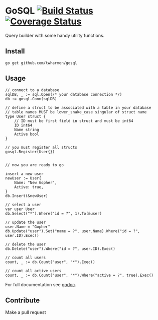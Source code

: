# GoSQL [![Build Status](https://travis-ci.com/twharmon/gosql.svg?branch=master)](https://travis-ci.com/twharmon/gosql) [![Coverage Status](https://coveralls.io/repos/github/twharmon/gosql/badge.svg?branch=master)](https://coveralls.io/github/twharmon/gosql?branch=master)
Query builder with some handy utility functions.

## Install
`go get github.com/twharmon/gosql`

## Usage
```
// connect to a database
sqlDB, _ := sql.Open(/* your database connection */)
db := gosql.Conn(sqlDB)

// define a struct to be associated with a table in your database
// table names MUST be lower_snake_case singular of struct name
type User struct {
    // ID must be first field in struct and must be int64
    ID int64
    Name string
    Active bool
}

// you must register all structs
gosql.Register(User{})


// now you are ready to go

insert a new user
newUser := User{
    Name: "New Gopher",
    Active: true,
}
db.Insert(&newUser)

// select a user
var user User
db.Select("*").Where("id = ?", 1).To(&user)

// update the user
user.Name = "Gopher"
db.Update("user").Set("name = ?", user.Name).Where("id = ?", user.ID).Exec()

// delete the user
db.Delete("user").Where("id = ?", user.ID).Exec()

// count all users
count, _ := db.Count("user", "*").Exec()

// count all active users
count, _ := db.Count("user", "*").Where("active = ?", true).Exec()

```

For full documentation see [godoc](https://godoc.org/github.com/twharmon/gosql).

## Contribute
Make a pull request
